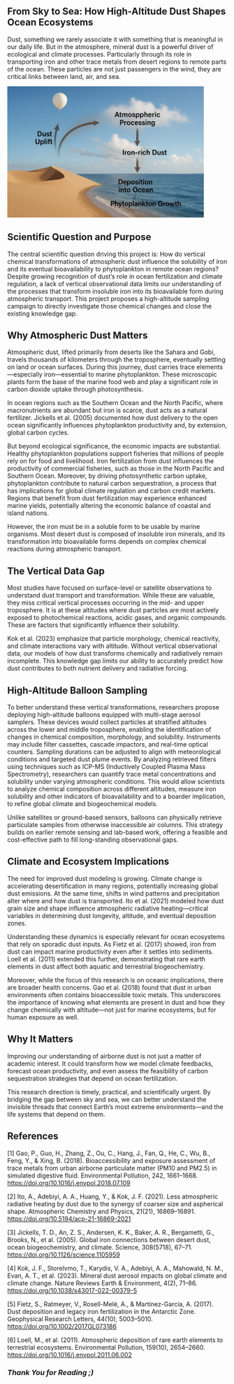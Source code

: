 ## From Sky to Sea: How High-Altitude Dust Shapes Ocean Ecosystems

Dust, something we rarely associate it with something that is meaningful in our daily life. But in the atmosphere, mineral dust is a powerful driver of ecological and climate processes. Particularly through its role in transporting iron and other trace metals from desert regions to remote parts of the ocean. These particles are not just passengers in the wind, they are critical links between land, air, and sea.


<img src="NSF_FeDUST.png" height="300" width="auto">

## Scientific Question and Purpose

The central scientific question driving this project is: How do vertical chemical transformations of atmospheric dust influence the solubility of iron and its eventual bioavailability to phytoplankton in remote ocean regions? Despite growing recognition of dust’s role in ocean fertilization and climate regulation, a lack of vertical observational data limits our understanding of the processes that transform insoluble iron into its bioavailable form during atmospheric transport. This project proposes a high-altitude sampling campaign to directly investigate those chemical changes and close the existing knowledge gap.

## Why Atmospheric Dust Matters

Atmospheric dust, lifted primarily from deserts like the Sahara and Gobi, travels thousands of kilometers through the troposphere, eventually settling on land or ocean surfaces. During this journey, dust carries trace elements—especially iron—essential to marine phytoplankton. These microscopic plants form the base of the marine food web and play a significant role in carbon dioxide uptake through photosynthesis.

In ocean regions such as the Southern Ocean and the North Pacific, where macronutrients are abundant but iron is scarce, dust acts as a natural fertilizer. Jickells et al. (2005) documented how dust delivery to the open ocean significantly influences phytoplankton productivity and, by extension, global carbon cycles.

But beyond ecological significance, the economic impacts are substantial. Healthy phytoplankton populations support fisheries that millions of people rely on for food and livelihood. Iron fertilization from dust influences the productivity of commercial fisheries, such as those in the North Pacific and Southern Ocean. Moreover, by driving photosynthetic carbon uptake, phytoplankton contribute to natural carbon sequestration, a process that has implications for global climate regulation and carbon credit markets. Regions that benefit from dust fertilization may experience enhanced marine yields, potentially altering the economic balance of coastal and island nations.

However, the iron must be in a soluble form to be usable by marine organisms. Most desert dust is composed of insoluble iron minerals, and its transformation into bioavailable forms depends on complex chemical reactions during atmospheric transport.

  
## The Vertical Data Gap

Most studies have focused on surface-level or satellite observations to understand dust transport and transformation. While these are valuable, they miss critical vertical processes occurring in the mid- and upper troposphere. It is at these altitudes where dust particles are most actively exposed to photochemical reactions, acidic gases, and organic compounds. These are factors that significantly influence their solubility.

Kok et al. (2023) emphasize that particle morphology, chemical reactivity, and climate interactions vary with altitude. Without vertical observational data, our models of how dust transforms chemically and radiatively remain incomplete. This knowledge gap limits our ability to accurately predict how dust contributes to both nutrient delivery and radiative forcing.


## High-Altitude Balloon Sampling 

To better understand these vertical transformations, researchers propose deploying high-altitude balloons equipped with multi-stage aerosol samplers. These devices would collect particles at stratified altitudes across the lower and middle troposphere, enabling the identification of changes in chemical composition, morphology, and solubility. Instruments may include filter cassettes, cascade impactors, and real-time optical counters. Sampling durations can be adjusted to align with meteorological conditions and targeted dust plume events. By analyzing retrieved filters using techniques such as ICP-MS (Inductively Coupled Plasma Mass Spectrometry), researchers can quantify trace metal concentrations and solubility under varying atmospheric conditions. This would allow scientists to analyze chemical composition across different altitudes, measure iron solubility and other indicators of bioavailability and to a boarder implication, to refine global climate and biogeochemical models.

Unlike satellites or ground-based sensors, balloons can physically retrieve particulate samples from otherwise inaccessible air columns. This strategy builds on earlier remote sensing and lab-based work, offering a feasible and cost-effective path to fill long-standing observational gaps.


## Climate and Ecosystem Implications

The need for improved dust modeling is growing. Climate change is accelerating desertification in many regions, potentially increasing global dust emissions. At the same time, shifts in wind patterns and precipitation alter where and how dust is transported. Ito et al. (2021) modeled how dust grain size and shape influence atmospheric radiative heating—critical variables in determining dust longevity, altitude, and eventual deposition zones.

Understanding these dynamics is especially relevant for ocean ecosystems that rely on sporadic dust inputs. As Fietz et al. (2017) showed, iron from dust can impact marine productivity even after it settles into sediments. Loell et al. (2011) extended this further, demonstrating that rare earth elements in dust affect both aquatic and terrestrial biogeochemistry.

Moreover, while the focus of this research is on oceanic implications, there are broader health concerns. Gao et al. (2018) found that dust in urban environments often contains bioaccessible toxic metals. This underscores the importance of knowing what elements are present in dust and how they change chemically with altitude—not just for marine ecosystems, but for human exposure as well.


## Why It Matters

Improving our understanding of airborne dust is not just a matter of academic interest. It could transform how we model climate feedbacks, forecast ocean productivity, and even assess the feasibility of carbon sequestration strategies that depend on ocean fertilization.

This research direction is timely, practical, and scientifically urgent. By bridging the gap between sky and sea, we can better understand the invisible threads that connect Earth’s most extreme environments—and the life systems that depend on them.




## References
[1] Gao, P., Guo, H., Zhang, Z., Ou, C., Hang, J., Fan, Q., He, C., Wu, B., Feng, Y., & Xing, B. (2018). Bioaccessibility and exposure assessment of trace metals from urban airborne particulate matter (PM10 and PM2.5) in simulated digestive fluid. Environmental Pollution, 242, 1661–1668. 
https://doi.org/10.1016/j.envpol.2018.07.109


[2] Ito, A., Adebiyi, A. A., Huang, Y., & Kok, J. F. (2021). Less atmospheric radiative heating by dust due to the synergy of coarser size and aspherical shape. Atmospheric Chemistry and Physics, 21(21), 16869–16891. 
https://doi.org/10.5194/acp-21-16869-2021


[3] Jickells, T. D., An, Z. S., Andersen, K. K., Baker, A. R., Bergametti, G., Brooks, N., et al. (2005). Global iron connections between desert dust, ocean biogeochemistry, and climate. Science, 308(5718), 67–71. 
https://doi.org/10.1126/science.1105959


[4] Kok, J. F., Storelvmo, T., Karydis, V. A., Adebiyi, A. A., Mahowald, N. M., Evan, A. T., et al. (2023). Mineral dust aerosol impacts on global climate and climate change. Nature Reviews Earth & Environment, 4(2), 71–86. 
https://doi.org/10.1038/s43017-022-00379-5


[5] Fietz, S., Ratmeyer, V., Rosell-Melé, A., & Martinez-Garcia, A. (2017). Dust deposition and legacy iron fertilization in the Antarctic Zone. Geophysical Research Letters, 44(10), 5003–5010. 
https://doi.org/10.1002/2017GL073186


[6] Loell, M., et al. (2011). Atmospheric deposition of rare earth elements to terrestrial ecosystems. Environmental Pollution, 159(10), 2654–2660. 
https://doi.org/10.1016/j.envpol.2011.06.002




### *Thank You for Reading ;)*
